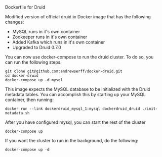 Dockerfile for Druid

Modified version of official druid.io Docker image that has the following changes:
 * MySQL runs in it's own container
 * Zookeeper runs in it's own container
 * Added Kafka which runs in it's own container 
 * Upgraded to Druid 0.7.0

You can now use docker-compose to run the druid cluster. To do so, you can run
the following steps. 

    git clone git@github.com:andrewserff/docker-druid.git
    cd docker-druid
    docker-compose up -d mysql
    
This image expects the MySQL database to be initialized with the Druid
metadata tables.  You can accomplish this by starting up your MySQL container, then running:

    docker run --link dockerdruid_mysql_1:mysql dockerdruid_druid ./init-metadata.sh

After you have configured mysql, you can start the rest of the cluster
  
    docker-compose up

If you want the cluster to run in the background, do the following:

    docker-compose up -d

